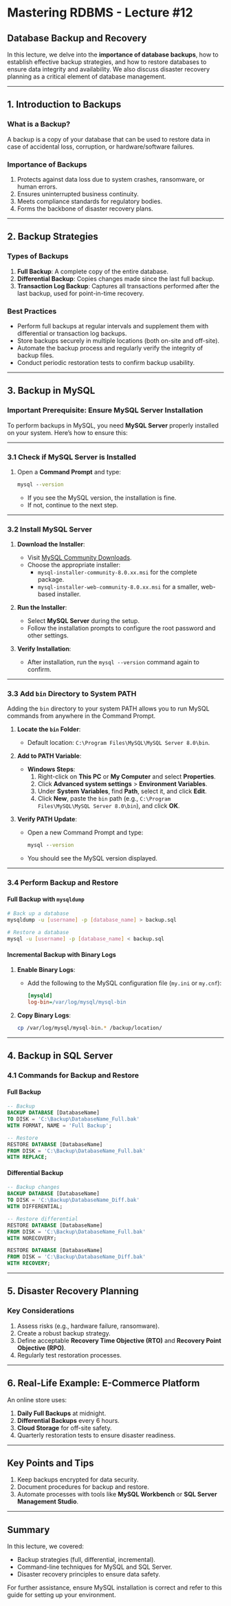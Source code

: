 # Mastering RDBMS - Lecture #12

## **Database Backup and Recovery**

In this lecture, we delve into the **importance of database backups**, how to establish effective backup strategies, and how to restore databases to ensure data integrity and availability. We also discuss disaster recovery planning as a critical element of database management.

---

## **1. Introduction to Backups**

### **What is a Backup?**
A backup is a copy of your database that can be used to restore data in case of accidental loss, corruption, or hardware/software failures.

### **Importance of Backups**
1. Protects against data loss due to system crashes, ransomware, or human errors.
2. Ensures uninterrupted business continuity.
3. Meets compliance standards for regulatory bodies.
4. Forms the backbone of disaster recovery plans.

---

## **2. Backup Strategies**

### **Types of Backups**
1. **Full Backup**: A complete copy of the entire database.
2. **Differential Backup**: Copies changes made since the last full backup.
3. **Transaction Log Backup**: Captures all transactions performed after the last backup, used for point-in-time recovery.

### **Best Practices**
- Perform full backups at regular intervals and supplement them with differential or transaction log backups.
- Store backups securely in multiple locations (both on-site and off-site).
- Automate the backup process and regularly verify the integrity of backup files.
- Conduct periodic restoration tests to confirm backup usability.

---

## **3. Backup in MySQL**

### **Important Prerequisite: Ensure MySQL Server Installation**

To perform backups in MySQL, you need **MySQL Server** properly installed on your system. Here’s how to ensure this:

---

### **3.1 Check if MySQL Server is Installed**
1. Open a **Command Prompt** and type:
   ```cmd
   mysql --version
   ```
   - If you see the MySQL version, the installation is fine.
   - If not, continue to the next step.

---

### **3.2 Install MySQL Server**
1. **Download the Installer**:
   - Visit [MySQL Community Downloads](https://dev.mysql.com/downloads/installer/).
   - Choose the appropriate installer:
     - `mysql-installer-community-8.0.xx.msi` for the complete package.
     - `mysql-installer-web-community-8.0.xx.msi` for a smaller, web-based installer.

2. **Run the Installer**:
   - Select **MySQL Server** during the setup.
   - Follow the installation prompts to configure the root password and other settings.

3. **Verify Installation**:
   - After installation, run the `mysql --version` command again to confirm.

---

### **3.3 Add `bin` Directory to System PATH**

Adding the `bin` directory to your system PATH allows you to run MySQL commands from anywhere in the Command Prompt.

1. **Locate the `bin` Folder**:
   - Default location: `C:\Program Files\MySQL\MySQL Server 8.0\bin`.

2. **Add to PATH Variable**:
   - **Windows Steps**:
     1. Right-click on **This PC** or **My Computer** and select **Properties**.
     2. Click **Advanced system settings** > **Environment Variables**.
     3. Under **System Variables**, find **Path**, select it, and click **Edit**.
     4. Click **New**, paste the `bin` path (e.g., `C:\Program Files\MySQL\MySQL Server 8.0\bin`), and click **OK**.

3. **Verify PATH Update**:
   - Open a new Command Prompt and type:
     ```cmd
     mysql --version
     ```
   - You should see the MySQL version displayed.

---

### **3.4 Perform Backup and Restore**

#### **Full Backup with `mysqldump`**
```bash
# Back up a database
mysqldump -u [username] -p [database_name] > backup.sql

# Restore a database
mysql -u [username] -p [database_name] < backup.sql
```

#### **Incremental Backup with Binary Logs**
1. **Enable Binary Logs**:
   - Add the following to the MySQL configuration file (`my.ini` or `my.cnf`):
     ```ini
     [mysqld]
     log-bin=/var/log/mysql/mysql-bin
     ```

2. **Copy Binary Logs**:
   ```bash
   cp /var/log/mysql/mysql-bin.* /backup/location/
   ```

---

## **4. Backup in SQL Server**

### **4.1 Commands for Backup and Restore**

#### **Full Backup**
```sql
-- Backup
BACKUP DATABASE [DatabaseName]
TO DISK = 'C:\Backup\DatabaseName_Full.bak'
WITH FORMAT, NAME = 'Full Backup';

-- Restore
RESTORE DATABASE [DatabaseName]
FROM DISK = 'C:\Backup\DatabaseName_Full.bak'
WITH REPLACE;
```

#### **Differential Backup**
```sql
-- Backup changes
BACKUP DATABASE [DatabaseName]
TO DISK = 'C:\Backup\DatabaseName_Diff.bak'
WITH DIFFERENTIAL;

-- Restore differential
RESTORE DATABASE [DatabaseName]
FROM DISK = 'C:\Backup\DatabaseName_Full.bak'
WITH NORECOVERY;

RESTORE DATABASE [DatabaseName]
FROM DISK = 'C:\Backup\DatabaseName_Diff.bak'
WITH RECOVERY;
```

---

## **5. Disaster Recovery Planning**

### **Key Considerations**
1. Assess risks (e.g., hardware failure, ransomware).
2. Create a robust backup strategy.
3. Define acceptable **Recovery Time Objective (RTO)** and **Recovery Point Objective (RPO)**.
4. Regularly test restoration processes.

---

## **6. Real-Life Example: E-Commerce Platform**

An online store uses:
1. **Daily Full Backups** at midnight.
2. **Differential Backups** every 6 hours.
3. **Cloud Storage** for off-site safety.
4. Quarterly restoration tests to ensure disaster readiness.

---

## **Key Points and Tips**
1. Keep backups encrypted for data security.
2. Document procedures for backup and restore.
3. Automate processes with tools like **MySQL Workbench** or **SQL Server Management Studio**.

---

## **Summary**
In this lecture, we covered:
- Backup strategies (full, differential, incremental).
- Command-line techniques for MySQL and SQL Server.
- Disaster recovery principles to ensure data safety.  

For further assistance, ensure MySQL installation is correct and refer to this guide for setting up your environment.